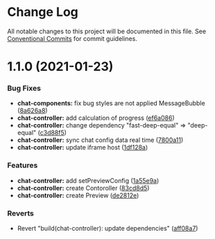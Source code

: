 # Change Log

All notable changes to this project will be documented in this file.
See [Conventional Commits](https://conventionalcommits.org) for commit guidelines.

# 1.1.0 (2021-01-23)


### Bug Fixes

* **chat-components:** fix bug styles are not applied MessageBubble ([8a626a8](https://github.com/aiji42/botui-child-next/commit/8a626a883f03a163759e7df0b2b0c43815ea9994))
* **chat-controller:** add calculation of progress ([ef6a086](https://github.com/aiji42/botui-child-next/commit/ef6a0866b7dc728f53a9438ad547c0841ae59045))
* **chat-controller:** change dependency "fast-deep-equal" => "deep-equal" ([c3d88f5](https://github.com/aiji42/botui-child-next/commit/c3d88f507d914ad4f07380e44b86a25749c14015))
* **chat-controller:** sync chat config data real time ([7800a11](https://github.com/aiji42/botui-child-next/commit/7800a1105e39af02a14a0c94d39f0a4a2911d626))
* **chat-controller:** update iframe host ([1df128a](https://github.com/aiji42/botui-child-next/commit/1df128a2f29bacee8bce3c326d24991ef43cd88f))


### Features

* **chat-controller:** add setPreviewConfig ([1a55e9a](https://github.com/aiji42/botui-child-next/commit/1a55e9a50a5c91449c534d667a7958db383468a2))
* **chat-controller:** create Contoroller ([83cd8d5](https://github.com/aiji42/botui-child-next/commit/83cd8d57f6bc23f51aedff02244d0642a56453c4))
* **chat-controller:** create Preview ([de2812e](https://github.com/aiji42/botui-child-next/commit/de2812e760916792fd77cdf116c5b33b971e20a0))


### Reverts

* Revert "build(chat-controller): update dependencies" ([aff08a7](https://github.com/aiji42/botui-child-next/commit/aff08a78a5e88936e677c6549602712a5f9f8c7b))
